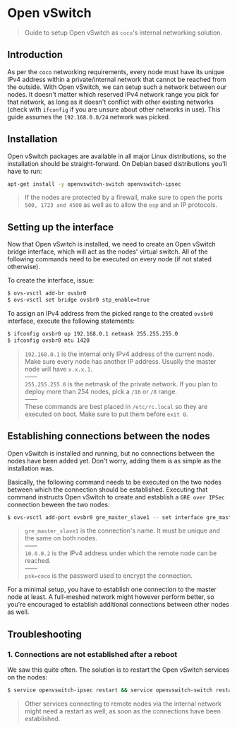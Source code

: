 # Open vSwitch

> Guide to setup Open vSwitch as `coco`'s internal networking solution.

## Introduction

As per the `coco` networking requirements, every node must have its unique IPv4 address within a private/internal network that cannot be reached from the outside. With Open vSwitch, we can setup such a network between our nodes. It doesn't matter which reserved IPv4 network range you pick for that network, as long as it doesn't conflict with other existing networks (check with `ifconfig` if you are unsure about other networks in use). This guide assumes the `192.168.0.0/24` network was picked.

## Installation

Open vSwitch packages are available in all major Linux distributions, so the installation should be straight-forward.
On Debian based distributions you'll have to run:

```bash
apt-get install -y openvswitch-switch openvswitch-ipsec
```

> If the nodes are protected by a firewall, make sure to open the ports `500, 1723 and 4500` as well as to allow the `esp` and `ah` IP protocols.

## Setting up the interface

Now that Open vSwitch is installed, we need to create an Open vSwitch bridge interface, which will act as the nodes' virtual switch. All of the following commands need to be executed on every node (if not stated otherwise).



To create the interface, issue:

```bash
$ ovs-vsctl add-br ovsbr0
$ ovs-vsctl set bridge ovsbr0 stp_enable=true
```

To assign an IPv4 address from the picked range to the created `ovsbr0` interface, execute the following statements:

```bash
$ ifconfig ovsbr0 up 192.168.0.1 netmask 255.255.255.0
$ ifconfig ovsbr0 mtu 1420
```

> `192.168.0.1` is the internal only IPv4 address of the current node. Make sure every node has another IP address. Usually the master node will have `x.x.x.1`.    
> ––––    
> `255.255.255.0` is the netmask of the private network. If you plan to deploy more than 254 nodes, pick a `/16` or `/8` range.    
> ––––    
> These commands are best placed in `/etc/rc.local` so they are executed on boot. Make sure to put them before `exit 0`.

## Establishing connections between the nodes

Open vSwitch is installed and running, but no connections between the nodes have been added yet. Don't worry, adding them is as simple as the installation was.

Basically, the following command needs to be executed on the two nodes between which the connection should be established. Executing that command instructs Open vSwitch to create and establish a `GRE over IPSec` connection beween the two nodes:

```bash
$ ovs-vsctl add-port ovsbr0 gre_master_slave1 -- set interface gre_master_slave1 type=ipsec_gre options:remote_ip=10.0.0.2 options:psk=coco
```

> `gre_master_slave1` is the connection's name. It must be unique and the same on both nodes.    
> ––––    
> `10.0.0.2` is the IPv4 address under which the remote node can be reached.    
> ––––    
> `psk=coco` is the password used to encrypt the connection.

For a minimal setup, you have to establish one connection to the master node at least. A full-meshed network might however perform better, so you're encouraged to establish additional connections between other nodes as well.

## Troubleshooting

### 1. Connections are not established after a reboot

We saw this quite often. The solution is to restart the Open vSwitch services on the nodes:

```bash
$ service openvswitch-ipsec restart && service openvswitch-switch restart
```

> Other services connecting to remote nodes via the internal network might need a restart as well, as soon as the connections have been established.
